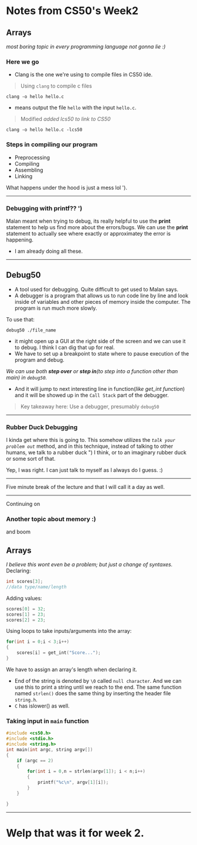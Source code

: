 # Notes from CS50's Week2
## Arrays

*most boring topic in every programming language not gonna lie :)*

### Here we go

- Clang is the one we're using to compile files in CS50 ide.
>Using `clang` to compile c files
```
clang -o hello hello.c 
```
- means output the file `hello` with the input `hello.c`.
>Modified *added lcs50 to link to CS50*
```
clang -o hello hello.c -lcs50
```
### Steps in compiling our program
- Preprocessing
- Compiling
- Assembling
- Linking

What happens under the hood is just a mess lol ').

---
### Debugging with printf?? ')

Malan meant when trying to debug, its really helpful to use the **print** statement to help us find more about the errors/bugs. We can use the **print** statement to actually see where exactly or approximatey the error is happening.
- I am already doing all these.
---
## Debug50

- A tool used for debugging. Quite difficult to get used to Malan says.
- A debugger is a program that allows us to run code line by line and look inside of  variables and other pieces of memory inside the computer. The program is run much more slowly.

To use that:
```
debug50 ./file_name
```
- it might open up a GUI at the right side of the screen and we can use it to debug. I think I can dig that up for real.
- We have to set up a breakpoint to state where to pause execution of the program and debug.

*We can use both **step over** or **step in**(to step into a function other than main) in `debug50`.* 
- And it will jump to next interesting line in function(*like get_int function*) and it will be showed up in the `Call Stack` part of the debugger.
>Key takeaway here: Use a debugger, presumably `debug50`
---
### Rubber Duck Debugging

I kinda get where this is going to. This somehow utilizes the *`talk your problem out`* method, and in this technique, instead of talking to other humans, we talk to a rubber duck ") I think, or to an imaginary rubber duck or some sort of that. 

Yep, I was right. I can just talk to myself as I always do I guess. :)

---
Five minute break of the lecture and that I will call it a day as well.

---
Continuing on

### Another topic about memory :)

and boom

## Arrays

*I believe this wont even be a problem; but just a change of syntaxes.*
Declaring:
```c
int scores[3];
//data type/name/length
```
Adding values:
```c
scores[0] = 32;
scores[1] = 23;
scores[2] = 23;
```
Using loops to take inputs/arguments into the array:
```c
for(int i = 0;i < 3;i++)
{
    scores[i] = get_int("Score...");
}
```
We have to assign an array's length when declaring it.
- End of the 
string is denoted by `\0` called `null character`. And we can use this to print a string until we reach to the end. The same function named `strlen()` does the same thing by inserting the header file `string.h`.
- `C` has islower() as well.

### Taking input in `main` function
```c
#include <cs50.h>
#include <stdio.h>
#include <string.h>
int main(int argc, string argv[])
{
    if (argc == 2)
    {
        for(int i = 0,n = strlen(argv[1]); i < n;i++)
        {
            printf("%c\n", argv[1][i]);
        }
    }

}
```

---
# Welp that was it for week 2.